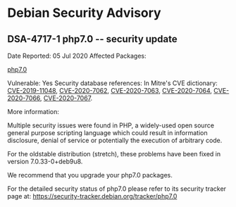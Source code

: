 
Debian Security Advisory
========================


DSA-4717-1 php7.0 -- security update
------------------------------------



Date Reported:
05 Jul 2020
Affected Packages:

[php7.0](https://packages.debian.org/src:php7.0)

Vulnerable:
Yes
Security database references:
In Mitre's CVE dictionary: [CVE-2019-11048](https://security-tracker.debian.org/tracker/CVE-2019-11048), [CVE-2020-7062](https://security-tracker.debian.org/tracker/CVE-2020-7062), [CVE-2020-7063](https://security-tracker.debian.org/tracker/CVE-2020-7063), [CVE-2020-7064](https://security-tracker.debian.org/tracker/CVE-2020-7064), [CVE-2020-7066](https://security-tracker.debian.org/tracker/CVE-2020-7066), [CVE-2020-7067](https://security-tracker.debian.org/tracker/CVE-2020-7067).  

More information:

Multiple security issues were found in PHP, a widely-used open source
general purpose scripting language which could result in information
disclosure, denial of service or potentially the execution of arbitrary
code.


For the oldstable distribution (stretch), these problems have been fixed
in version 7.0.33-0+deb9u8.


We recommend that you upgrade your php7.0 packages.


For the detailed security status of php7.0 please refer to its security
tracker page at:
<https://security-tracker.debian.org/tracker/php7.0>





